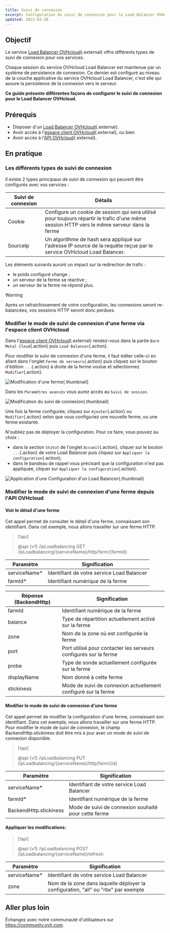 ```yaml
---
title: Suivi de connexion
excerpt: Configuration du suivi de connexion pour le Load Balancer OVHcloud
updated: 2022-03-28
---
```


## Objectif

Le service [Load Balancer OVHcloud](https://www.ovh.com/fr/solutions/load-balancer/){.external} offre différents types de suivi de connexion pour vos services.

Chaque session du service OVHcloud Load Balancer est maintenue par un système de persistence de connexion. Ce dernier est configuré au niveau de la couche applicative du service OVHcloud Load Balancer, c'est elle qui assure la persistence de la connexion vers le serveur.

**Ce guide présente différentes façons de configurer le suivi de connexion pour le Load Balancer OVHcloud.**

## Prérequis

- Disposer d'un [Load Balancer OVHcloud](https://www.ovh.com/fr/solutions/load-balancer/){.external}.
- Avoir accès à l'[espace client OVHcloud](/links/manager){.external}, ou bien
- Avoir accès à l'[API OVHcloud](https://api.ovh.com/){.external}.

## En pratique

### Les différents types de suivi de connexion

Il existe 2 types principaux de suivi de connexion qui peuvent être configurés avec vos services :

|Suivi de connexion|Détails|
|---|---|
|Cookie|Configure un cookie de session qui sera utilisé pour toujours répartir le trafic d'une même session HTTP vers le même serveur dans la ferme|
|SourceIp|Un algorithme de hash sera appliqué sur l'adresse IP source de la requête reçue par le service OVHcloud Load Balancer.

Les éléments suivants auront un impact sur la redirection de trafic :

- le poids configuré change ;
- un serveur de la ferme se réactive ;
- un serveur de la ferme ne répond plus.

> [!warning]
>
> Après un rafraichissement de votre configuration, les connexions seront re-balancées, vos sessions HTTP seront donc perdues.
> 

### Modifier le mode de suivi de connexion d'une ferme via l'espace client OVHcloud

Dans l'[espace client OVHcloud](/links/manager){.external} rendez-vous dans la partie `Bare Metal Cloud`{.action} puis `Load Balancer`{.action}.

Pour modifier le suivi de connexion d'une ferme, il faut éditer celle-ci en allant dans l'onglet `Ferme de serveurs`{.action} puis cliquez sur le bouton d'édition `...`{.action} à droite  de la ferme voulue et sélectionnez `Modifier`{.action}.

![Modification d'une ferme](images/farm_edit-2022.png){.thumbnail}

Dans les `Paramètres avancés` vous aurez accès au `Suivi de session`.

![Modification du suivi de connexion](images/tracking_session-2022.png){.thumbnail}

Une fois la ferme configurée, cliquez sur `Ajouter`{.action} ou `Modifier`{.action} selon que vous configuriez une nouvelle ferme, ou une ferme existante.

N'oubliez pas de déployer la configuration. Pour ce faire, vous pouvez au choix :

- dans la section `Statut` de l'onglet `Accueil`{.action}, cliquer sur le bouton `...`{.action} de votre Load Balancer puis cliquez sur `Appliquer la configuration`{.action};
- dans le bandeau de rappel vous précisant que la configuration n'est pas appliquée, cliquer sur `Appliquer la configuration`{.action}.

![Application d'une Configuration d'un Load Balancer](images/apply_configuration-2022.png){.thumbnail}

### Modifier le mode de suivi de connexion d'une ferme depuis l'API OVHcloud

#### Voir le détail d'une ferme

Cet appel permet de consulter le détail d'une ferme, connaissant son identifiant. Dans cet exemple, nous allons travailler sur une ferme HTTP.

> [!api]
>
> @api {v1} /ipLoadbalancing GET /ipLoadbalancing/{serviceName}/http/farm/{farmId}
> 

|Paramètre|Signification|
|---|---|
|serviceName\*|Identifiant de votre service Load Balancer|
|farmId\*|Identifiant numérique de la ferme|

|Réponse (BackendHttp)|Signification|
|---|---|
|farmId|Identifiant numérique de la ferme|
|balance|Type de répartition actuellement activé sur la ferme|
|zone|Nom de la zone où est configurée la ferme|
|port|Port utilisé pour contacter les serveurs configurés sur la ferme|
|probe|Type de sonde actuellement configurée sur la ferme|
|displayName|Nom donné à cette ferme|
|stickiness|Mode de suivi de connexion actuellement configuré sur la ferme|

#### Modifier le mode de suivi de connexion d'une ferme

Cet appel permet de modifier la configuration d'une ferme, connaissant son identifiant. Dans cet exemple, nous allons travailler sur une ferme HTTP. Pour modifier le mode de suivi de connexion, le champ BackendHttp.stickiness doit être mis à jour avec un mode de suivi de connexion disponible.

> [!api]
>
> @api {v1} /ipLoadbalancing PUT /ipLoadbalancing/{serviceName}/http/farm/{id}
> 

|Paramètre|Signification|
|---|---|
|serviceName\*|Identifiant de votre service Load Balancer|
|farmId\*|Identifiant numérique de la ferme|
|BackendHttp.stickiness|Mode de suivi de connexion souhaité pour cette ferme|

#### Appliquer les modifications:

> [!api]
>
> @api {v1} /ipLoadbalancing POST /ipLoadbalancing/{serviceName}/refresh
> 

|Paramètre|Signification|
|---|---|
|serviceName\*|Identifiant de votre service Load Balancer|
|zone|Nom de la zone dans laquelle déployer la configuration, "all" ou "rbx" par exemple|

## Aller plus loin

Échangez avec notre communauté d'utilisateurs sur <https://community.ovh.com>.
